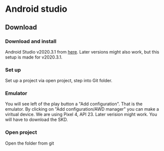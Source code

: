 # Android studio

## Download

### Download and install
Android Studio v2020.3.1 from [here](https://developer.android.com/studio#downloads). Later versions might also work, but this setup is made for v2020.3.1.

### Set up

Set up a project via open project, step into Git folder.

### Emulator

You will see left of the play button a "Add configuration". That is the emulator. By clicking on "Add configuration/AWD manager" you can make a viritual device. We are using Pixel 4, API 23. Later verision might work. You will have to download the SKD.


### Open project

Open the folder from git
